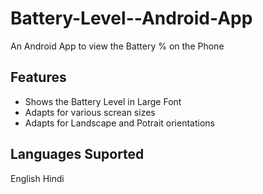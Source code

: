 # Battery-Level--Android-App
An Android App to view the Battery % on the Phone
## Features
- Shows the Battery Level in Large Font
- Adapts for various screan sizes
- Adapts for Landscape and Potrait orientations
## Languages Suported
English Hindi

